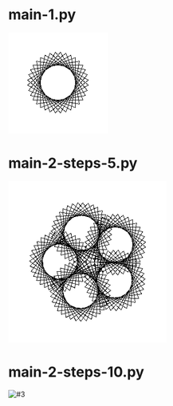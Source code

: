 
# main-1.py

![#1](imgs/main-1.png?raw=true)   

# main-2-steps-5.py

![#2](imgs/main-2-steps-5.png?raw=true)   

# main-2-steps-10.py

![#3](imgs/main-3-steps-10.png?raw=true)   
